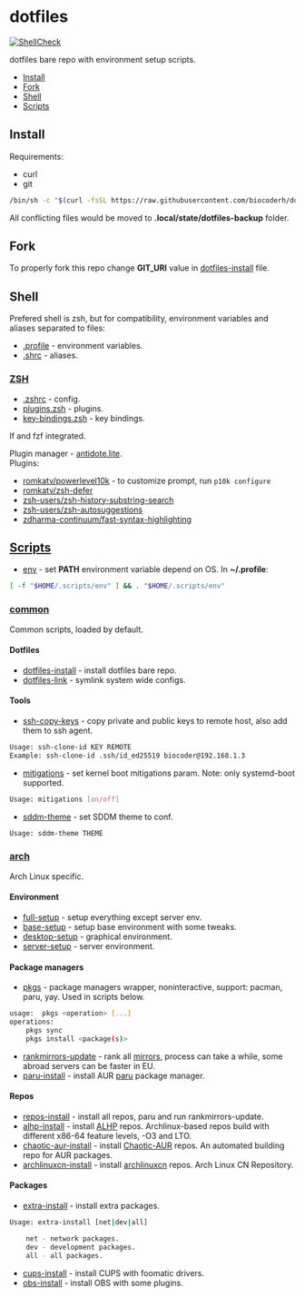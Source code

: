# dotfiles

[![ShellCheck](https://github.com/biocoderh/dotfiles/actions/workflows/shellcheck.yml/badge.svg)](https://github.com/biocoderh/dotfiles/actions/workflows/shellcheck.yml)

dotfiles bare repo with environment setup scripts.

- [Install](#install)
- [Fork](#fork)
- [Shell](#shell)
- [Scripts](#scripts)


## Install

Requirements:
- curl
- git


```sh
/bin/sh -c "$(curl -fsSL https://raw.githubusercontent.com/biocoderh/dotfiles/master/.scripts/common/dotfiles-install)"
```

All conflicting files would be moved to **.local/state/dotfiles-backup** folder.


## Fork

To properly fork this repo change **GIT_URI** value in [dotfiles-install](.scripts/common/dotfiles-install#L3) file.


## Shell

Prefered shell is zsh, but for compatibility, environment variables and aliases separated to files:

- [.profile](.profile) - environment variables.
- [.shrc](.shrc) - aliases.

### [ZSH](.config/zsh)

- [.zshrc](.config/zsh/.zshrc) - config.
- [plugins.zsh](.config/zsh/plugins.zsh) - plugins.
- [key-bindings.zsh](.config/zsh/key-bindings.zsh) - key bindings.

lf and fzf integrated.

Plugin manager - [antidote.lite](https://github.com/mattmc3/zsh_unplugged/blob/main/antidote.lite.zsh). \
Plugins:

- [romkatv/powerlevel10k](https://github.com/romkatv/powerlevel10k) - to customize prompt, run `p10k configure`
- [romkatv/zsh-defer](https://github.com/romkatv/zsh-defer)
- [zsh-users/zsh-history-substring-search](https://github.com/zsh-users/zsh-history-substring-search)
- [zsh-users/zsh-autosuggestions](https://github.com/zsh-users/zsh-autosuggestions)
- [zdharma-continuum/fast-syntax-highlighting](https://github.com/zdharma-continuum/fast-syntax-highlighting)


## [Scripts](.scripts)

- [env](.scripts/env) - set **PATH** environment variable depend on OS. In **~/.profile**:
 
```sh
[ -f "$HOME/.scripts/env" ] && . "$HOME/.scripts/env"
```

### [common](.scripts/common)

Common scripts, loaded by default.

#### Dotfiles

- [dotfiles-install](.scripts/common/dotfiles-install) - install dotfiles bare repo.
- [dotfiles-link](.scripts/common/dotfiles-link) - symlink system wide configs.

#### Tools

- [ssh-copy-keys](.scripts/common/ssh-clone-id) - copy private and public keys to remote host, also add them to ssh agent.
```sh
Usage: ssh-clone-id KEY REMOTE
Example: ssh-clone-id .ssh/id_ed25519 biocoder@192.168.1.3
```

- [mitigations](.scripts/common/mitigations) - set kernel boot mitigations param. Note: only systemd-boot supported.
```sh
Usage: mitigations [on/off]
```

- [sddm-theme](.scripts/common/sddm-theme) - set SDDM theme to conf.
```sh
Usage: sddm-theme THEME
```

### [arch](.scripts/arch)

Arch Linux specific.

#### Environment

- [full-setup](.scripts/arch/full-setup) - setup everything except server env.
- [base-setup](.scripts/arch/base-setup) - setup base environment with some tweaks.
- [desktop-setup](.scripts/arch/desktop-setup) - graphical environment.
- [server-setup](.scripts/arch/server-setup) - server environment.


#### Package managers

- [pkgs](.scripts/arch/pkgs) - package managers wrapper, noninteractive, support: pacman, paru, yay. Used in scripts below.
```sh
usage:  pkgs <operation> [...]
operations:
    pkgs sync
    pkgs install <package(s)>
```

- [rankmirrors-update](.scripts/arch/rankmirrors-update) - rank all [mirrors](https://archlinux.org/mirrorlist/?protocol=https&use_mirror_status=on), process can take a while, some abroad servers can be faster in EU.
- [paru-install](.scripts/arch/paru-install) - install AUR [paru](https://github.com/Morganamilo/paru) package manager.

#### Repos

- [repos-install](.scripts/arch/repos-install) - install all repos, paru and run rankmirrors-update.
- [alhp-install](.scripts/arch/alhp-install) - install [ALHP](https://github.com/an0nfunc/ALHP) repos. Archlinux-based repos build with different x86-64 feature levels, -O3 and LTO.
- [chaotic-aur-install](.scripts/arch/chaotic-aur-install) - install [Chaotic-AUR](https://github.com/chaotic-aur) repos. An automated building repo for AUR packages.
- [archlinuxcn-install](.scripts/arch/archlinuxcn-install) - install [archlinuxcn](https://github.com/archlinuxcn/repo) repos. Arch Linux CN Repository.

#### Packages

- [extra-install](.scripts/arch/extra-install) - install extra packages.
```sh
Usage: extra-install [net|dev|all]

    net - network packages.
    dev - development packages.
    all - all packages.
```

- [cups-install](.scripts/arch/cups-install) - install CUPS with foomatic drivers.
- [obs-install](.scripts/arch/obs-install) - install OBS with some plugins.